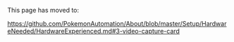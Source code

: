 This page has moved to: 

https://github.com/PokemonAutomation/About/blob/master/Setup/HardwareNeeded/HardwareExperienced.md#3-video-capture-card